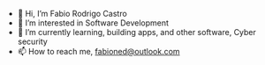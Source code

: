 - 👋 Hi, I’m Fabio Rodrigo Castro
- 👀 I’m interested in Software Development
- 🌱 I’m currently learning, building apps, and other software, Cyber security
- 📫 How to reach me, fabioned@outlook.com
  

<!---
fabiosky21/fabiosky21 is a ✨ special ✨ repository because its `README.md` (this file) appears on your GitHub profile.
You can click the Preview link to take a look at your changes.
--->
